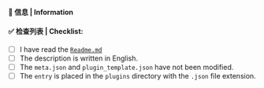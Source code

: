 #### 📝 信息 | Information

<!--- Repo url or any other thing you like to say --->

#### ✅ 检查列表 | Checklist:

<!--- Checkboxes will become clickable after submit, no need to fill them now --->

- [ ] I have read the [`Readme.md`](https://github.com/lobehub/lobe-chat-plugins/)
- [ ] The description is written in English.
- [ ] The `meta.json` and `plugin_template.json` have not been modified.
- [ ] The `entry` is placed in the `plugins` directory with the `.json` file extension.
